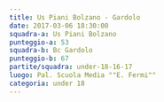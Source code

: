 ```yaml
---
title: Us Piani Bolzano - Gardolo
date: 2017-03-06 18:30:00
squadra-a: Us Piani Bolzano
punteggio-a: 53
squadra-b: Bc Gardolo
punteggio-b: 67
partite/squadra: under-18-16-17
luogo: Pal. Scuola Media ""E. Fermi""
categoria: under 18
---
```


